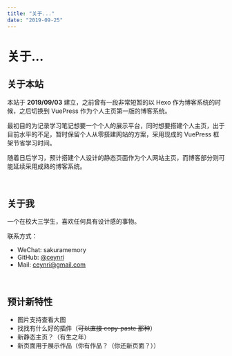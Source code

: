```yaml
---
title: "关于..."
date: "2019-09-25"
---
```


# 关于...

## 关于本站

本站于 **2019/09/03** 建立，之前曾有一段非常短暂的以 Hexo 作为博客系统的时候，之后切换到 VuePress 作为个人主页第一版的博客系统。

最初目的为记录学习笔记想要一个个人的展示平台，同时想要搭建个人主页，出于目前水平的不足，暂时保留个人从零搭建网站的方案，采用现成的 VuePress 框架节省学习时间。

随着日后学习，预计搭建个人设计的静态页面作为个人网站主页，而博客部分则可能延续采用成熟的博客系统。

<br/>

## 关于我

一个在校大三学生，喜欢任何具有设计感的事物。

联系方式：

- WeChat: sakuramemory
- GitHub: [@ceynri](https://github.com/ceynri)
- Mail: ceynri@gmail.com

<br/>

## 预计新特性

- 图片支持查看大图
- 找找有什么好的插件（~~可以直接 copy-paste 那种~~）
- 新静态主页？（有生之年）
- 新页面用于展示作品（你有作品？（你还新页面？））
